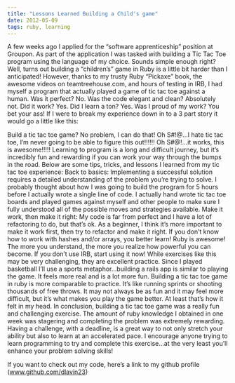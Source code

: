 ```yaml
---
title: "Lessons Learned Building a Child's game"
date: 2012-05-09
tags: ruby, learning
---
```


A few weeks ago I applied for the “software apprenticeship” position at Groupon. As part of the application I was tasked with building a Tic Tac Toe program using the language of my choice.  Sounds simple enough right? Well, turns out building a “children’s” game in Ruby is a little bit harder than I anticipated!  However, thanks to my trusty Ruby “Pickaxe” book, the awesome videos on teamtreehouse.com, and hours of testing in IRB, I had myself a program that actually played a game of tic tac toe against a human.  Was it perfect? No. Was the code elegant and clean? Absolutely not.  Did it work? Yes. Did I learn a ton? Yes. Was I proud of my work? You bet your ass!  If I were to break my experience down in to a 3 part story it would go a little like this:

Build a tic tac toe game? No problem, I can do that!
Oh S#!@…I hate tic tac toe, I’m never going to be able to figure this out!!!!!!
Oh S#@!…it works, this is awesome!!!!!
Learning to program is a long and difficult journey, but it’s incredibly fun and rewarding if you can work your way through the bumps in the road. Below are some tips, tricks, and lessons I learned from my tic tac toe experience:
Back to basics:  Implementing a successful solution requires a detailed understanding of the problem you’re trying to solve. I probably thought about how I was going to build the program for 5 hours before I actually wrote a single line of code.  I actually hand wrote tic tac toe boards and played games against myself and other people to make sure I fully understood all of the possible moves and strategies available.
Make it work, then make it right: My code is far from perfect and I have a lot of refactoring to do, but that’s ok. As a beginner, I think it’s more important to make it work first, then try to refactor and make it right.
If you don’t know how to work with hashes and/or arrays, you better learn!
Ruby is awesome! The more you understand, the more you realize how powerful you can become.
If you don’t use IRB, start using it now!
While exercises like this may be very challenging, they are excellent practice. Since I played basketball I’ll use a sports metaphor…building a rails app is similar to playing the game. It feels more real and is a lot more fun.  Building a tic tac toe game in ruby is more comparable to practice. It’s like running sprints or shooting thousands of free throws. It may not always be as fun and it may feel more difficult, but it’s what makes you play the game better.  At least that’s how it felt in my head.
In conclusion, building a tic tac toe game was a really fun and challenging exercise.  The amount of ruby knowledge I obtained in one week was stagering and completing the problem was extremely rewarding. Having a challenge, with a deadline, is a great way to not only stretch your ability but also to learn at an accelerated  pace.  I encourage anyone trying to learn programming to try and complete this exercise…at the very least you’ll enhance your problem solving skills!

If you want to check out my code, here’s a link to my github profile (www.github.com/dlavin23)
